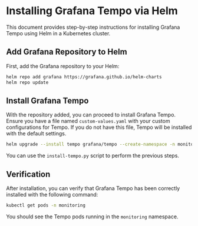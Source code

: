 # Installing Grafana Tempo via Helm

This document provides step-by-step instructions for installing Grafana Tempo using Helm in a Kubernetes cluster.

## Add Grafana Repository to Helm

First, add the Grafana repository to your Helm:

```bash
helm repo add grafana https://grafana.github.io/helm-charts
helm repo update
```

## Install Grafana Tempo

With the repository added, you can proceed to install Grafana Tempo. Ensure you have a file named `custom-values.yaml` with your custom configurations for Tempo. If you do not have this file, Tempo will be installed with the default settings.

```bash
helm upgrade --install tempo grafana/tempo --create-namespace -n monitoring -f custom-values.yaml
```
You can use the `install-tempo.py` script to perform the previous steps.

## Verification

After installation, you can verify that Grafana Tempo has been correctly installed with the following command:

```bash
kubectl get pods -n monitoring
```

You should see the Tempo pods running in the `monitoring` namespace.
